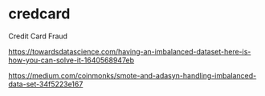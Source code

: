 # credcard
Credit Card Fraud 

https://towardsdatascience.com/having-an-imbalanced-dataset-here-is-how-you-can-solve-it-1640568947eb

https://medium.com/coinmonks/smote-and-adasyn-handling-imbalanced-data-set-34f5223e167

